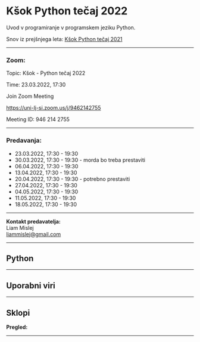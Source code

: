 # Kšok Python tečaj 2022
Uvod v programiranje v programskem jeziku Python. 

Snov iz prejšnjega leta:
[Kšok Python tečaj 2021](https://github.com/15minutOdmora/Ksok-Python-tecaj)

---

### Zoom:

Topic: Kšok - Python tečaj 2022

Time: 23.03.2022, 17:30

Join Zoom Meeting

https://uni-lj-si.zoom.us/j/9462142755

Meeting ID: 946 214 2755

---

### Predavanja:

- 23.03.2022, 17:30 - 19:30
- 30.03.2022, 17:30 - 19:30 - morda bo treba prestaviti
- 06.04.2022, 17:30 - 19:30
- 13.04.2022, 17:30 - 19:30
- 20.04.2022, 17:30 - 19:30 - potrebno prestaviti
- 27.04.2022, 17:30 - 19:30
- 04.05.2022, 17:30 - 19:30
- 11.05.2022, 17:30 - 19:30
- 18.05.2022, 17:30 - 19:30

---

**Kontakt predavatelja:**  
Liam Mislej  
liammislej@gmail.com  

---

## Python


---

## Uporabni viri


---

## Sklopi 

**Pregled:**

---
